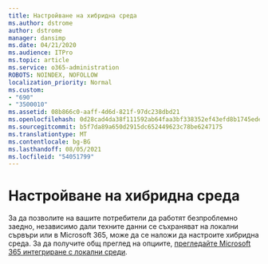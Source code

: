 ```yaml
---
title: Настройване на хибридна среда
ms.author: dstrome
author: dstrome
manager: dansimp
ms.date: 04/21/2020
ms.audience: ITPro
ms.topic: article
ms.service: o365-administration
ROBOTS: NOINDEX, NOFOLLOW
localization_priority: Normal
ms.custom:
- "690"
- "3500010"
ms.assetid: 08b866c0-aaff-4d6d-821f-97dc238dbd21
ms.openlocfilehash: 0d28cad4da38f111592ab64faa3bf338352ef43efd8b1745ede3498efffb9a4f
ms.sourcegitcommit: b5f7da89a650d2915dc652449623c78be6247175
ms.translationtype: MT
ms.contentlocale: bg-BG
ms.lasthandoff: 08/05/2021
ms.locfileid: "54051799"
---
```

# <a name="setting-up-a-hybrid-environment"></a>Настройване на хибридна среда

За да позволите на вашите потребители да работят безпроблемно заедно, независимо дали техните данни се съхраняват на локални сървъри или в Microsoft 365, може да се наложи да настроите хибридна среда. За да получите общ преглед на опциите, [прегледайте Microsoft 365 интегриране с локални среди](https://docs.microsoft.com/office365/enterprise/office-365-integration).
  